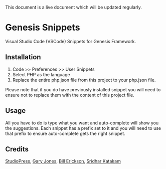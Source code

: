 This document is a live document which will be updated regularly. 

# Genesis Snippets

Visual Studio Code (VSCode) Snippets for Genesis Framework. 

## Installation 

1. Code >> Preferences >> User Snippets
2. Select PHP as the language 
3. Replace the entire php.json file from this project to your php.json file. 

Please note that if you do have previously installed snippet you will need to ensure not to replace them with the content of this project file.

## Usage

All you have to do is type what you want and auto-complete will show you the suggestions. Each snippet has a prefix set to it and you will need to use that prefix to ensure auto-complete gets the right snippet.

## Credits 

<a href="http://my.studiopress.com/snippets/">StudioPress</a>, <a href="https://github.com/GaryJones/sublime/tree/master/snippets">Gary Jones</a>, <a href="http://www.billerickson.net/code/">Bill Erickson</a>, <a href="https://github.com/srikat/Genesis">Sridhar Katakam</a>